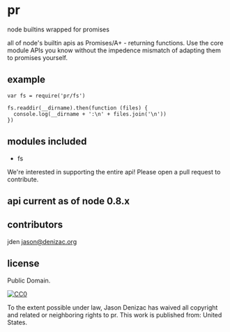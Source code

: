 # pr
node builtins wrapped for promises

all of node's builtin apis as Promises/A+ - returning functions. Use the core module APIs you know without the impedence mismatch of adapting them to promises yourself.

## example

    var fs = require('pr/fs')

    fs.readdir(__dirname).then(function (files) {
      console.log(__dirname + ':\n' + files.join('\n'))
    })

## modules included

  - fs

We're interested in supporting the entire api! Please open a pull request to contribute.

## **api current as of node 0.8.x**

## contributors

jden <jason@denizac.org>

## license

Public Domain.

<a rel="license"
   href="http://creativecommons.org/publicdomain/zero/1.0/">
  <img src="http://i.creativecommons.org/p/zero/1.0/88x31.png" style="border-style: none;" alt="CC0" />
</a>

To the extent possible under law, Jason Denizac has waived all copyright and related or neighboring rights to pr. This work is published from: United States.